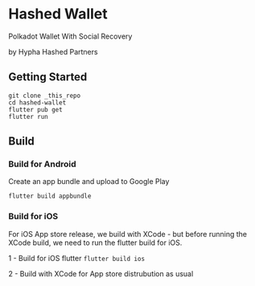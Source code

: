 # Hashed Wallet

Polkadot Wallet With Social Recovery

by Hypha Hashed Partners

## Getting Started

```
git clone _this_repo
cd hashed-wallet
flutter pub get
flutter run
```

## Build

### Build for Android

Create an app bundle and upload to Google Play

```flutter build appbundle```

### Build for iOS 

For iOS App store release, we build with XCode - but before running the XCode build, we need to run the flutter build for iOS.

1 - Build for iOS flutter
```flutter build ios```

2 - Build with XCode for App store distrubution as usual

